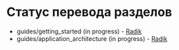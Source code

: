 Статус перевода разделов
========================

* guides/getting_started (in progress) - <a href="http://github.com/radik">Radik</a>
* guides/application_architecture (in progress) - <a href="http://github.com/radik">Radik</a>